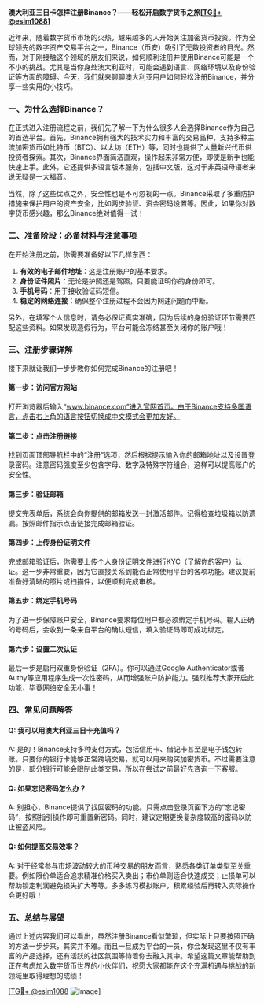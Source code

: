 **澳大利亚三日卡怎样注册Binance？——轻松开启数字货币之旅[[TG💪+ @esim1088](https://t.me/s/esim1088)]**

近年来，随着数字货币市场的火热，越来越多的人开始关注加密货币投资。作为全球领先的数字资产交易平台之一，Binance（币安）吸引了无数投资者的目光。然而，对于刚接触这个领域的朋友们来说，如何顺利注册并使用Binance可能是一个不小的挑战。尤其是当你身处澳大利亚时，可能会遇到语言、网络环境以及身份验证等方面的障碍。今天，我们就来聊聊澳大利亚用户如何轻松注册Binance，并分享一些实用的小技巧。

### 一、为什么选择Binance？

在正式进入注册流程之前，我们先了解一下为什么很多人会选择Binance作为自己的首选平台。首先，Binance拥有强大的技术实力和丰富的交易品种，支持多种主流加密货币如比特币（BTC）、以太坊（ETH）等，同时也提供了大量新兴代币供投资者探索。其次，Binance界面简洁直观，操作起来非常方便，即使是新手也能快速上手。此外，它还提供多语言版本服务，包括中文版，这对于非英语母语者来说无疑是一大福音。

当然，除了这些优点之外，安全性也是不可忽视的一点。Binance采取了多重防护措施来保护用户的资产安全，比如两步验证、资金密码设置等。因此，如果你对数字货币感兴趣，那么Binance绝对值得一试！

### 二、准备阶段：必备材料与注意事项

在开始注册之前，你需要准备好以下几样东西：

1. **有效的电子邮件地址**：这是注册账户的基本要求。
2. **身份证件照片**：无论是护照还是驾照，只要能证明你的身份即可。
3. **手机号码**：用于接收验证码短信。
4. **稳定的网络连接**：确保整个注册过程不会因为网速问题而中断。

另外，在填写个人信息时，请务必保证真实准确，因为后续的身份验证环节需要匹配这些资料。如果发现造假行为，平台可能会冻结甚至关闭你的账户哦！

### 三、注册步骤详解

接下来就让我们一步步教你如何完成Binance的注册吧！

#### 第一步：访问官方网站
打开浏览器后输入“www.binance.com”进入官网首页。由于Binance支持多国语言，点击右上角的语言按钮切换成中文模式会更加友好。

#### 第二步：点击注册链接
找到页面顶部导航栏中的“注册”选项，然后根据提示输入你的邮箱地址以及设置登录密码。注意密码强度至少包含字母、数字及特殊字符组合，这样可以提高账户的安全性。

#### 第三步：验证邮箱
提交完表单后，系统会向你提供的邮箱发送一封激活邮件。记得检查垃圾箱以防遗漏。按照邮件指示点击链接完成邮箱验证。

#### 第四步：上传身份证明文件
完成邮箱验证后，你需要上传个人身份证明文件进行KYC（了解你的客户）认证。这一步非常重要，因为它直接关系到能否正常使用平台的各项功能。建议提前准备好清晰的照片或扫描件，以便顺利完成审核。

#### 第五步：绑定手机号码
为了进一步保障账户安全，Binance要求每位用户都必须绑定手机号码。输入正确的号码后，会收到一条来自平台的确认短信，填入验证码即可成功绑定。

#### 第六步：设置二次认证
最后一步是启用双重身份验证（2FA）。你可以通过Google Authenticator或者Authy等应用程序生成一次性密码，从而增强账户防护能力。强烈推荐大家开启此功能，毕竟网络安全无小事！

### 四、常见问题解答

#### Q: 我可以用澳大利亚三日卡充值吗？
A: 是的！Binance支持多种支付方式，包括信用卡、借记卡甚至是电子钱包转账。只要你的银行卡能够正常跨境交易，就可以用来购买加密货币。不过需要注意的是，部分银行可能会限制此类交易，所以在尝试之前最好先咨询一下客服。

#### Q: 如果忘记密码怎么办？
A: 别担心，Binance提供了找回密码的功能。只需点击登录页面下方的“忘记密码”，按照指引操作即可重置新密码。同时，建议定期更换复杂度较高的密码以防止被盗风险。

#### Q: 如何提高交易效率？
A: 对于经常参与市场波动较大的币种交易的朋友而言，熟悉各类订单类型至关重要。例如限价单适合追求精准价格买入卖出；市价单则适合快速成交；止损单可以帮助锁定利润避免损失扩大等等。多多练习模拟账户，积累经验后再转入实际操作会更好哦！

### 五、总结与展望

通过上述内容我们可以看出，虽然注册Binance看似繁琐，但实际上只要按照正确的方法一步步来，其实并不难。而且一旦成为平台的一员，你会发现这里不仅有丰富的产品选择，还有活跃的社区氛围等待着你去融入其中。希望这篇文章能帮助到正在考虑加入数字货币世界的小伙伴们，祝愿大家都能在这个充满机遇与挑战的新领域里取得理想的成绩！

[[TG💪+ @esim1088](https://t.me/s/esim1088) ![Image](https://i.postimg.cc/4NQfJmqS/Snipaste-2025-05-13-00-14-12.png)]